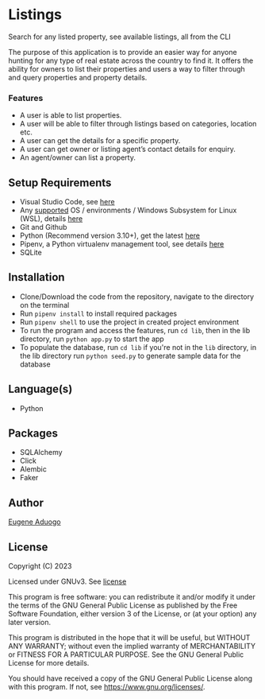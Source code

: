 # Listings

Search for any listed property, see available listings, all from the CLI

The purpose of this application is to provide an easier way for anyone hunting for any
type of real estate across the country to find it. It offers the ability for owners to list their
properties and users a way to filter through and query properties and property details.

### Features

- A user is able to list properties.
- A user will be able to filter through listings based on categories, location etc.
- A user can get the details for a specific property.
- A user can get owner or listing agent’s contact details for enquiry.
- An agent/owner can list a property.

## Setup Requirements

- Visual Studio Code, see [here](https://code.visualstudio.com/)
- Any [supported](https://www.python.org/downloads/) OS / environments / Windows Subsystem for Linux (WSL), details [here](https://learn.microsoft.com/en-us/windows/python/web-frameworks)
- Git and Github
- Python (Recommend version 3.10+), get the latest [here](https://www.python.org/downloads/)
- Pipenv, a Python virtualenv management tool, see details [here](https://pypi.org/project/pipenv/)
- SQLite

## Installation

- Clone/Download the code from the repository, navigate to the directory on the terminal
- Run `pipenv install` to install required packages
- Run `pipenv shell` to use the project in created project environment
- To run the program and access the features, run `cd lib`, then in the lib directory, run `python app.py` to start the app
- To populate the database, run `cd lib` if you're not in the `lib` directory, in the lib directory run `python seed.py` to generate sample data for the database

## Language(s)

- Python

## Packages

- SQLAlchemy
- Click
- Alembic
- Faker

## Author

[Eugene Aduogo](https://github.com/eugenemrg)

## License

Copyright (C) 2023

Licensed under GNUv3. See [license](/LICENSE)

This program is free software: you can redistribute it and/or modify
it under the terms of the GNU General Public License as published by
the Free Software Foundation, either version 3 of the License, or
(at your option) any later version.

This program is distributed in the hope that it will be useful,
but WITHOUT ANY WARRANTY; without even the implied warranty of
MERCHANTABILITY or FITNESS FOR A PARTICULAR PURPOSE.  See the
GNU General Public License for more details.

You should have received a copy of the GNU General Public License
along with this program.  If not, see <https://www.gnu.org/licenses/>.
